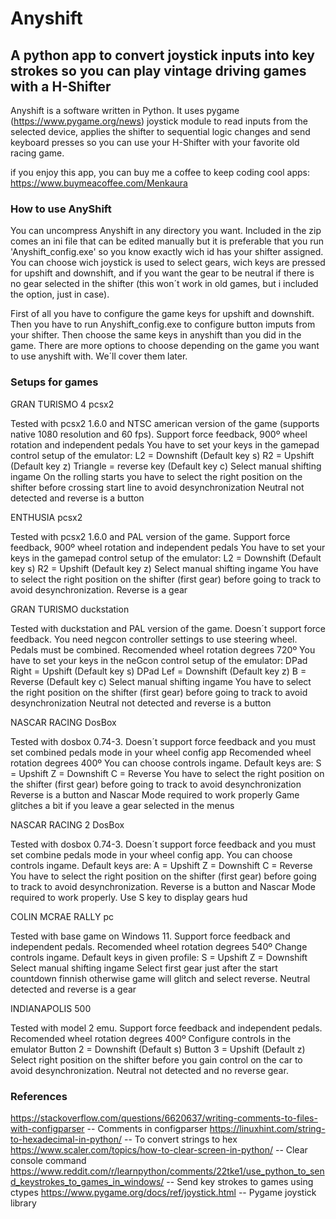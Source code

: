 # Anyshift
## A python app to convert joystick inputs into key strokes so you can play vintage driving games with a H-Shifter

Anyshift is a software written in Python. It uses pygame (https://www.pygame.org/news) joystick  module to read inputs from the selected device, applies the shifter to sequential logic changes and send keyboard presses so you can use your H-Shifter with your favorite old racing game.

if you enjoy this app, you can buy me a coffee to keep coding cool apps: https://www.buymeacoffee.com/Menkaura

### How to use AnyShift

You can uncompress Anyshift in any directory you want. Included in the zip comes an ini file that can be edited manually but it is preferable that you run 'Anyshift_config.exe' so you know exactly wich id has your shifter assigned. You can choose wich joystick is used to select gears, wich keys are pressed for upshift and downshift, and if you want the gear to be neutral if there is no gear selected in the shifter (this won´t work in old games, but i included the option, just in case). 

First of all you have to configure the game keys for upshift and downshift. Then you have to run Anyshift_config.exe to configure button imputs from your shifter. Then choose the same keys in anyshift than you did in the game. There are more options to choose depending on the game you want to use anyshift with. We´ll cover them later.

### Setups for games

GRAN TURISMO 4 pcsx2

Tested with pcsx2 1.6.0 and NTSC american version of the game (supports native 1080 resolution and 60 fps). Support force feedback, 900º wheel rotation and independent pedals
You have to set your keys in the gamepad control setup of the emulator:
    L2 = Downshift (Default key s)
    R2 = Upshift (Default key z)
    Triangle = reverse key (Default key c)
Select manual shifting ingame
On the rolling starts you have to select the right position on the shifter before crossing start line to avoid desynchronization
Neutral not detected and reverse is a button

ENTHUSIA pcsx2

Tested with pcsx2 1.6.0 and PAL version of the game. Support force feedback, 900º wheel rotation and independent pedals
You have to set your keys in the gamepad control setup of the emulator:
    L2 = Downshift (Default key s)
    R2 = Upshift (Default key z)
Select manual shifting ingame
You have to select the right position on the shifter (first gear) before going to track to avoid desynchronization.
Reverse is a gear

GRAN TURISMO duckstation

Tested with duckstation and PAL version of the game. Doesn´t support force feedback. You need negcon controller settings to use steering wheel. Pedals must be combined.
Recomended wheel rotation degrees 720º
You have to set your keys in the neGcon control setup of the emulator:
    DPad Right = Upshift (Default key s)
    DPad Lef = Downshift (Default key z)
    B = Reverse (Default key c)
Select manual shifting ingame
You have to select the right position on the shifter (first gear) before going to track to avoid desynchronization
Neutral not detected and reverse is a button

NASCAR RACING DosBox

Tested with dosbox 0.74-3. Doesn´t support force feedback and you must set combined pedals mode in your wheel config app
Recomended wheel rotation degrees 400º
You can choose controls ingame. Default keys are:
    S = Upshift
    Z = Downshift
    C = Reverse
You have to select the right position on the shifter (first gear) before going to track to avoid desynchronization
Reverse is a button and Nascar Mode required to work properly
Game glitches a bit if you leave a gear selected in the menus

NASCAR RACING 2 DosBox

Tested with dosbox 0.74-3. Doesn´t support force feedback and you must set combine pedals mode in your wheel config app.
You can choose controls ingame. Default keys are:
    A = Upshift
    Z = Downshift
    C = Reverse
You have to select the right position on the shifter (first gear) before going to track to avoid desynchronization.
Reverse is a button and Nascar Mode required to work properly.
Use S key to display gears hud

COLIN MCRAE RALLY pc

Tested with base game on Windows 11. Support force feedback and independent pedals.
Recomended wheel rotation degrees 540º
Change controls ingame. Default keys in given profile:
    S = Upshift
    Z = Downshift
Select manual shifting ingame
Select first gear just after the start countdown finnish otherwise game will glitch and select reverse.
Neutral detected and reverse is a gear

INDIANAPOLIS 500

Tested with model 2 emu. Support force feedback and independent pedals.
Recomended wheel rotation degrees 400º
Configure controls in the emulator
    Button 2 = Downshift (Default s)
    Button 3 = Upshift (Default z)
Select right position on the shifter before you gain control on the car to avoid desynchronization.
Neutral not detected and no reverse gear.


### References 

https://stackoverflow.com/questions/6620637/writing-comments-to-files-with-configparser  -- Comments in configparser
https://linuxhint.com/string-to-hexadecimal-in-python/ -- To convert strings to hex
https://www.scaler.com/topics/how-to-clear-screen-in-python/ -- Clear console command
https://www.reddit.com/r/learnpython/comments/22tke1/use_python_to_send_keystrokes_to_games_in_windows/  -- Send key strokes to games using ctypes
https://www.pygame.org/docs/ref/joystick.html -- Pygame joystick library 


